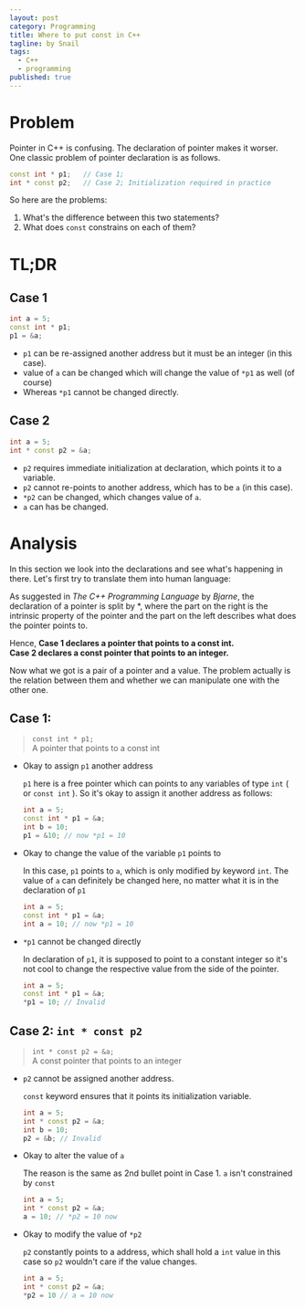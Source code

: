 ```yaml
---
layout: post
category: Programming
title: Where to put const in C++
tagline: by Snail
tags: 
  - C++
  - programming
published: true
---
```


# Problem

Pointer in C++ is confusing. The declaration of pointer makes it worser.   
One classic problem of pointer declaration is as follows. 

```cpp
const int * p1;   // Case 1;  
int * const p2;   // Case 2; Initialization required in practice
```
So here are the problems:  
1. What's the difference between this two statements?   
2. What does `const` constrains on each of them?

# TL;DR

## Case 1
```cpp
int a = 5;
const int * p1;
p1 = &a;
```
* `p1` can be re-assigned another address but it must be an integer (in this case).
* value of `a` can be changed which will change the value of `*p1` as well (of course)
* Whereas `*p1` cannot be changed directly.


## Case 2

```cpp
int a = 5;
int * const p2 = &a;
```
* `p2` requires immediate initialization at declaration, which points it to a variable. 
* `p2` cannot re-points to another address, which has to be `a` (in this case).
* `*p2` can be changed, which changes value of `a`.
* `a` can has be changed. 


# Analysis
In this section we look into the declarations and see what's happening in there. Let's first try to translate them into human language:

As suggested in *The C++ Programming Language* by *Bjarne*, the declaration of a pointer is split by \*, where the part on the right is the intrinsic property of the pointer and the part on the left describes what does the pointer points to. 

Hence, **Case 1 declares a pointer that points to a const int.**  
**Case 2 declares a const pointer that points to an integer.**  

Now what we got is a pair of a pointer and a value. The problem actually is the relation between them and whether we can manipulate one with the other one.


## Case 1:  

 > `const int * p1;`  
 > A pointer that points to a const int

* Okay to assign `p1` another address

    `p1` here is a free pointer which can points to any variables of type `int` ( or `const int` ). So it's okay to assign it another address as follows:
    ```cpp
    int a = 5;
    const int * p1 = &a;
    int b = 10;
    p1 = &10; // now *p1 = 10
    ```

* Okay to change the value of the variable `p1` points to

    In this case, `p1` points to `a`, which is only modified by keyword `int`. The value of `a` can definitely be changed here, no matter what it is in the declaration of `p1`
    ```cpp
    int a = 5;
    const int * p1 = &a;
    int a = 10; // now *p1 = 10
    ```   

* `*p1` cannot be changed directly

    In declaration of `p1`, it is supposed to point to a constant integer so it's not cool to change the respective value from the side of the pointer.
    ```cpp
    int a = 5;
    const int * p1 = &a;
    *p1 = 10; // Invalid
    ``` 



## Case 2: `int * const p2`

> `int * const p2 = &a;`  
> A const pointer that points to an integer

* `p2` cannot be assigned another address. 

    `const` keyword ensures that it points its initialization variable.
    ```cpp
    int a = 5;
    int * const p2 = &a;
    int b = 10;
    p2 = &b; // Invalid
    ``` 

* Okay to alter the value of `a`  

    The reason is the same as 2nd bullet point in Case 1. `a` isn't constrained by `const`
    ```cpp
    int a = 5;
    int * const p2 = &a;
    a = 10; // *p2 = 10 now
    ```     

* Okay to modify the value of `*p2`

    `p2` constantly points to a address, which shall hold a `int` value in this case so `p2` wouldn't care if the value changes.
    ```cpp
    int a = 5;
    int * const p2 = &a;
    *p2 = 10 // a = 10 now
    ```   